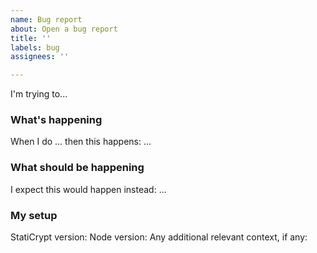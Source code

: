 ```yaml
---
name: Bug report
about: Open a bug report
title: ''
labels: bug
assignees: ''

---
```


I'm trying to...

### What's happening

When I do ... then this happens: ...

### What should be happening

I expect this would happen instead: ...

### My setup

StatiCrypt version:
Node version:
Any additional relevant context, if any:
